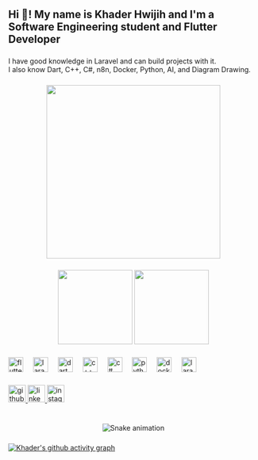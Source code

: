<h2 align="left">Hi 👋! My name is Khader Hwijih and I'm a Software Engineering student and Flutter Developer</h2>

###

I have good knowledge in Laravel and can build projects with it.  
I also know Dart, C++, C#, n8n, Docker, Python, AI, and Diagram Drawing.

###

<div align="center">
  <img height="350" src="https://media1.tenor.com/m/xAYj92aUDLIAAAAd/guts.gif" />
</div>

###

<div align="center">
  <img src="https://github-readme-stats.vercel.app/api?username=khaderhash&theme=github_dark" height="150" />
  <img src="https://github-readme-stats.vercel.app/api/top-langs?username=khaderhash&layout=compact&theme=github_dark" height="150" />
</div>

###

<div align="left">
  <img src="https://cdn.jsdelivr.net/gh/devicons/devicon/icons/flutter/flutter-original.svg" height="30" alt="flutter logo" />
  <img width="12" />
  <img src="https://github.com/laravel/art/blob/master/laravel-logo.png?raw=true" height="30" alt="laravel logo" />
  <img width="12" />
  <img src="https://cdn.jsdelivr.net/gh/devicons/devicon/icons/dart/dart-original.svg" height="30" alt="dart logo" />
  <img width="12" />
  <img src="https://cdn.jsdelivr.net/gh/devicons/devicon/icons/cplusplus/cplusplus-original.svg" height="30" alt="c++ logo" />
  <img width="12" />
  <img src="https://cdn.jsdelivr.net/gh/devicons/devicon/icons/csharp/csharp-original.svg" height="30" alt="c# logo" />
  <img width="12" />
  <img src="https://cdn.jsdelivr.net/gh/devicons/devicon/icons/python/python-original.svg" height="30" alt="python logo" />
  <img width="12" />
  <img src="https://cdn.jsdelivr.net/gh/devicons/devicon/icons/docker/docker-original.svg" height="30" alt="docker logo" />
  <img width="12" />
  <img src="https://laragon.org/favicon.ico" height="30" alt="laragon logo" />
</div>

###

<div align="left">
  <a href="https://github.com/khaderhash" target="_blank">
    <img src="https://img.shields.io/static/v1?message=GitHub&logo=github&label=&color=181717&logoColor=white&labelColor=&style=for-the-badge" height="35" alt="github logo" />
  </a>
  <a href="https://www.linkedin.com/in/khader-a8bb3629a/" target="_blank">
    <img src="https://img.shields.io/static/v1?message=LinkedIn&logo=linkedin&label=&color=0077B5&logoColor=white&labelColor=&style=for-the-badge" height="35" alt="linkedin logo" />
  </a>
  <a href="https://www.instagram.com/khader._.h/" target="_blank">
    <img src="https://img.shields.io/static/v1?message=Instagram&logo=instagram&label=&color=E4405F&logoColor=white&labelColor=&style=for-the-badge" height="35" alt="instagram logo" />
  </a>
</div>

###

<br clear="both">

<div align="center">
  <img src="https://github.com/khaderhash/khaderhash/raw/output/snake.gif" alt="Snake animation" />
</div>


###

[![Khader's github activity graph](https://github-readme-activity-graph.vercel.app/graph?username=khaderhash&theme=merko)](https://github.com/khaderhash/github-readme-activity-graph)
